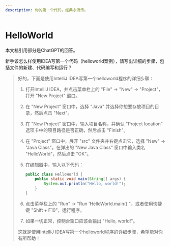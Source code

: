 ```yaml
---
description: 你的第一个代码，经典永流传。
---
```


# HelloWorld

本文档引用部分是ChatGPT的回答。

新手该怎么样使用IDEA写第一个代码（helloworld案例），请写出详细的步骤，包括文件的新建、代码编写和运行？

> 好的，下面是使用IntelliJ IDEA写第一个helloworld程序的详细步骤：
>
> 1. 打开IntelliJ IDEA，并点击菜单栏上的 "File" -> "New" -> "Project"，打开 "New Project" 窗口。
> 2. 在 "New Project" 窗口中，选择 "Java" 并选择你想要存放项目的目录，然后点击 "Next"。
> 3. 在 "New Project" 窗口中，输入项目名称，并确认 "Project location" 选项卡中的项目路径是否正确，然后点击 "Finish"。
> 4. 在 "Project" 窗口中，展开 "src" 文件夹并右键点击它，选择 "New" -> "Java Class"，在弹出的 "New Java Class" 窗口中输入类名 "HelloWorld"，然后点击 "OK"。
> 5.  在编辑器中，输入以下代码：
>
>     ```java
>     public class HelloWorld {
>         public static void main(String[] args) {
>             System.out.println("Hello, world!");
>         }
>     }
>
>     ```
> 6. 点击菜单栏上的 "Run" -> "Run 'HelloWorld.main()'"，或者使用快捷键 "Shift + F10"，运行程序。
> 7. 如果一切正常，控制台窗口应该会输出 "Hello, world!"。
>
> 这就是使用IntelliJ IDEA写第一个helloworld程序的详细步骤，希望能对你有所帮助！
